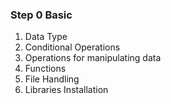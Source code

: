 ### Step 0 Basic  
1. Data Type
2. Conditional Operations
3. Operations for manipulating data
4. Functions
5. File Handling
6. Libraries Installation
